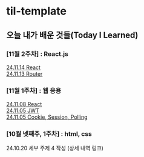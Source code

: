 # til-template

## 오늘 내가 배운 것들(Today I Learned)

### [11월 2주차] : React.js
[24.11.14 React](https://github.com/100-hours-a-week/urung-til/blob/main/Nov/2024-11-14.md)
<br>
[24.11.13 Router](https://github.com/100-hours-a-week/urung-til/blob/main/Nov/2024-11-13.md)

### [11월 1주차] : 웹 응용
[24.11.08 React](https://github.com/100-hours-a-week/urung-til/blob/main/Nov/2024-11-08.md)
<br>
[24.11.05 JWT](https://github.com/100-hours-a-week/urung-til/blob/main/Nov/2024-11-06.md)
<br>
[24.11.05 Cookie, Session, Polling](https://github.com/100-hours-a-week/urung-til/blob/main/Nov/2024-11-05.md)

### [10월 넷째주, 1주차] : html, css

24.10.20 세부 주제 4 작성 (상세 내역 링크)


